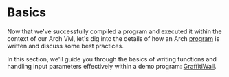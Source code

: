 # Basics

Now that we've successfully compiled a program and executed it within the context of our Arch VM, let's dig into the details of how an Arch [program] is written and discuss some best practices.

In this section, we'll guide you through the basics of writing functions and handling input parameters effectively within a demo program: [GraffitiWall].

[program]: ../program/program.md
[GraffitiWall]: https://github.com/Arch-Network/arch-cli/blob/main/src/app/program/src/lib.rs

